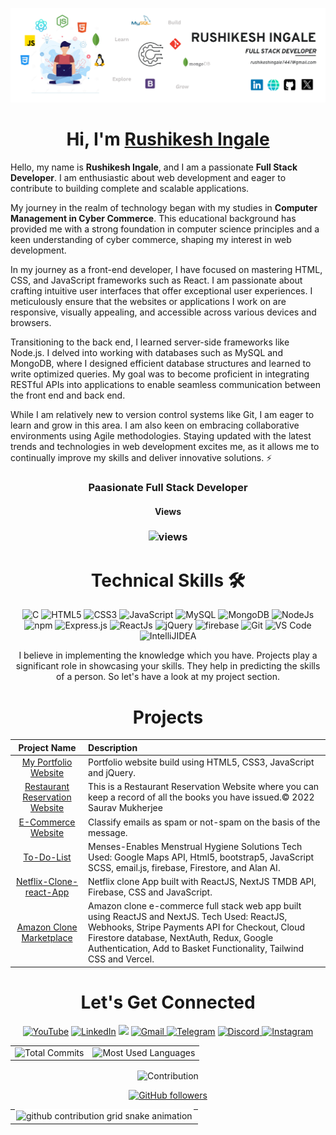 ![](Banner.png)
<h1 align="center" >Hi, I'm <a href="https://www.linkedin.com/in/rushikeshingale01/" target="_blank"> Rushikesh Ingale </a></h1>
<img width="40%" align="right"   src="" >

Hello, my name is <b>Rushikesh Ingale</b>, and I am a passionate <b>Full Stack Developer</b>. I am enthusiastic about web development and eager to contribute to building complete and scalable applications.

My journey in the realm of technology began with my studies in <b>Computer Management in Cyber Commerce</b>. This educational background has provided me with a strong foundation in computer science principles and a keen understanding of cyber commerce, shaping my interest in web development.

In my journey as a front-end developer, I have focused on mastering HTML, CSS, and JavaScript frameworks such as React. I am passionate about crafting intuitive user interfaces that offer exceptional user experiences. I meticulously ensure that the websites or applications I work on are responsive, visually appealing, and accessible across various devices and browsers.

Transitioning to the back end, I learned server-side frameworks like Node.js. I delved into working with databases such as MySQL and MongoDB, where I designed efficient database structures and learned to write optimized queries. My goal was to become proficient in integrating RESTful APIs into applications to enable seamless communication between the front end and back end.

While I am relatively new to version control systems like Git, I am eager to learn and grow in this area. I am also keen on embracing collaborative environments using Agile methodologies. Staying updated with the latest trends and technologies in web development excites me, as it allows me to continually improve my skills and deliver innovative solutions. ⚡
<h3 align="center"> Paasionate Full Stack Developer </h3>
<h4 align="center"> Views </h4>
<h3><p align="center"> <img src="https://profile-counter.glitch.me/rushikesh/count.svg" alt="views" /> </p></h3>
   <div align="center">

<h1>Technical Skills 🛠</h1>
 

<p align="center"> 
    <img alt="C" src="https://img.shields.io/badge/c-%2300599C.svg?&style=for-the-badge&logo=c&logoColor=white" />
    <img alt="HTML5" src="https://img.shields.io/badge/html5-%23E34F26.svg?&style=for-the-badge&logo=html5&logoColor=white" />
    <img alt="CSS3" src="https://img.shields.io/badge/css3-%231572B6.svg?&style=for-the-badge&logo=css3&logoColor=white" />
    <img alt="JavaScript" src="https://img.shields.io/badge/javascript-%23323330.svg?&style=for-the-badge&logo=javascript&logoColor=%23F7DF1E" />
    <img alt="MySQL" src="https://img.shields.io/badge/MySQL-00000F?style=for-the-badge&logo=mysql&logoColor=white" />
    <img alt="MongoDB" src="https://img.shields.io/badge/MongoDB-white?style=for-the-badge&logo=mongodb&logoColor=4EA94B" />
    <img alt="NodeJs" src="https://img.shields.io/badge/Node.js-339933?style=for-the-badge&logo=nodedotjs&logoColor=white" />
    <img alt="npm" src="https://img.shields.io/badge/npm-CB3837?style=for-the-badge&logo=npm&logoColor=white" />
    <img alt="Express.js" src="https://img.shields.io/badge/Express.js-000000?style=for-the-badge&logo=express&logoColor=white" />
    <img alt="ReactJs" src="https://img.shields.io/badge/React-20232A?style=for-the-badge&logo=react&logoColor=61DAFB" />
    <img alt="jQuery" src="https://img.shields.io/badge/jQuery-0769AD?style=for-the-badge&logo=jquery&logoColor=white" />
    <img alt="firebase" src="https://img.shields.io/badge/firebase-ffca28?style=for-the-badge&logo=firebase&logoColor=black" />
    <img alt="Git" src="https://img.shields.io/badge/Git-F05032?style=for-the-badge&logo=git&logoColor=white" />
    <img alt="VS Code" src="https://img.shields.io/badge/Visual_Studio_Code-0078D4?style=for-the-badge&logo=visual%20studio%20code&logoColor=white" />
    <img alt="IntelliJIDEA" src="https://img.shields.io/badge/IntelliJIDEA-000000.svg?style=for-the-badge&logo=intellij-idea&logoColor=white" />
</p>


I believe in implementing the knowledge which you have. Projects play a significant role in showcasing your skills. They help in predicting the skills of a person. So let's have a look at my project section.

<h1 align="center">Projects</h1>




| Project Name      | Description | 
| :---:        |    :----   |  
| [My Portfolio Website](https://mrrushikesh.github.io/Rushikesh_Ingale_Portfolio/)     | Portfolio website build using HTML5, CSS3, JavaScript and jQuery. |
| [Restaurant Reservation Website]()   | This is a Restaurant Reservation Website where you can keep a record of all the books you have issued.© 2022 Saurav Mukherjee| 
| [E-Commerce Website]()     | Classify emails as spam or not-spam on the basis of the message.|
| [To-Do-List]()     | Menses-Enables Menstrual Hygiene Solutions Tech Used: Google Maps API, Html5, bootstrap5, JavaScript SCSS, email.js, firebase, Firestore, and Alan AI. | 
| [Netflix-Clone-react-App]()     | Netflix clone App built with ReactJS, NextJS TMDB API, Firebase, CSS and JavaScript. |
| [Amazon Clone Marketplace]()     | Amazon clone e-commerce full stack web app built using ReactJS and NextJS. Tech Used: ReactJS, Webhooks, Stripe Payments API for Checkout, Cloud Firestore database, NextAuth, Redux, Google Authentication, Add to Basket Functionality, Tailwind CSS and Vercel. |

 <h1 align="center">Let's Get Connected</h1>

<div align="center">

<a  href="" target="_blank"><img alt="YouTube" src="https://img.shields.io/badge/Youtube-%23FF0000.svg?style=for-the-badge&logo=YouTube&logoColor=white" /></a>
<a  href="https://www.linkedin.com/in/rushikeshingale01/overlay/contact-info/" target="_blank"><img alt="LinkedIn" src="https://img.shields.io/badge/linkedin%20-%230077B5.svg?&style=for-the-badge&logo=linkedin&logoColor=white" /></a>
<a href="https://twitter.com/robot_7447" target="_blank"><img src="https://img.shields.io/badge/twitter-%2300acee.svg?&style=for-the-badge&logo=twitter&logoColor=white&alt=twitter" /></a>
<a href="mailto:rushikeshingale7447@gmail.com"><img  alt="Gmail" src="https://img.shields.io/badge/Gmail-D14836?style=for-the-badge&logo=gmail&logoColor=white" />
<a  href=""><img alt=" Telegram" src="https://img.shields.io/badge/Telegram-2CA5E0?style=for-the-badge&logo=telegram&logoColor=white"></a>
<a  href=""><img alt=" Discord" src="https://img.shields.io/badge/Discord-7289DA?style=for-the-badge&logo=discord&logoColor=white">
<a  href=""><img alt="Instagram" src="https://img.shields.io/badge/Instagram-E4405F?style=for-the-badge&logo=instagram&logoColor=white">
   </a>

   
   
</div>
  
   
<table>
  <tr>
   
<td><img src="https://github-readme-stats.vercel.app/api?username=MrRushikesh&include_all_commits=true&count_private=true&show_icons=true&line_height=20&title_color=7A7ADB&icon_color=2234AE&text_color=D3D3D3&bg_color=0,000000,130F40" alt="Total Commits" />
    <td><img src="https://github-readme-stats.vercel.app/api/top-langs?username=MrRushikesh&show_icons=true&locale=en&layout=compact&title_color=7A7ADB&icon_color=2234AE&text_color=D3D3D3&bg_color=0,000000,130F40" alt="Most Used Languages" /></td>
  </tr>
</table>

<div align="center">
<p><img align="center" src="https://github-readme-streak-stats.herokuapp.com/?user=MrRushikesh&theme=dark" alt="Contribution" /></p>
  </div>
   
   

[![GitHub followers](https://img.shields.io/github/followers/MrRushikesh.svg?style=social&label=Follow)](https://github.com/MrRushikesh?tab=followers)
<table>
   <tr>
      <td>
         <picture style="border: 2px solid #ffffff">
           <source 
             media="(prefers-color-scheme: dark)"
             srcset="https://raw.githubusercontent.com/MrRushikesh/snk/output/github-contribution-grid-snake-dark.svg"
           />
           <source
             media="(prefers-color-scheme: light)"
             srcset="https://raw.githubusercontent.com/MrRushikesh/snk/output/github-contribution-grid-snake.svg"
           />
           <img
             alt="github contribution grid snake animation"
             src="https://raw.githubusercontent.com/MrRushikesh/snk/output/github-contribution-grid-snake.svg"
           />
         </picture>
      </td>
   </tr>
</table>
